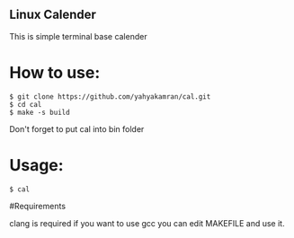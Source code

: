## Linux Calender

This is simple terminal base calender

# How to use:
```` console
$ git clone https://github.com/yahyakamran/cal.git
$ cd cal
$ make -s build 
````

Don't forget to put cal  into bin folder

# Usage:
```console
$ cal
```
#Requirements

clang is required if you want to use gcc you can edit MAKEFILE and use it.
